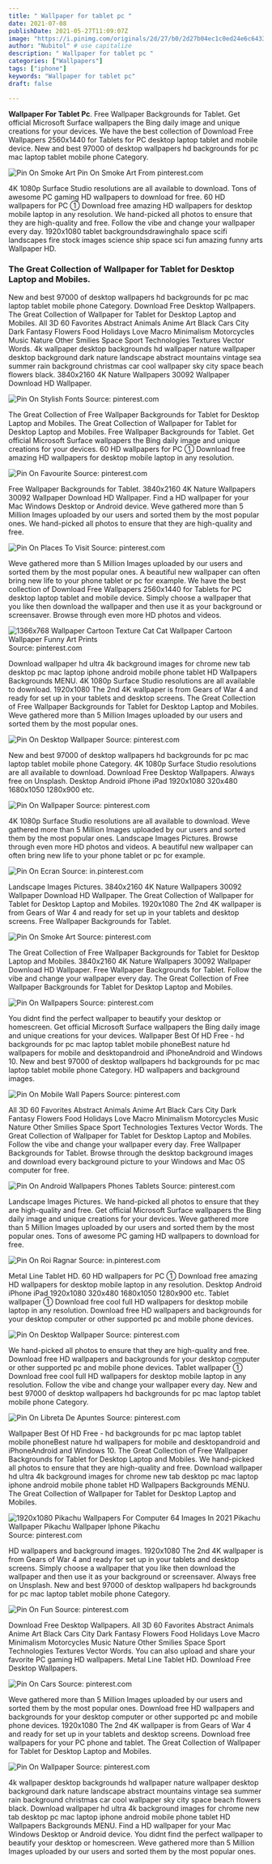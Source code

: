 ```yaml
---
title: " Wallpaper for tablet pc "
date: 2021-07-08
publishDate: 2021-05-27T11:09:07Z
image: "https://i.pinimg.com/originals/2d/27/b0/2d27b04ec1c0ed24e6c6433f5e5832bf.jpg"
author: "Nubitol" # use capitalize
description: " Wallpaper for tablet pc "
categories: ["Wallpapers"]
tags: ["iphone"]
keywords: "Wallpaper for tablet pc"
draft: false

---
```



**Wallpaper For Tablet Pc**. Free Wallpaper Backgrounds for Tablet. Get official Microsoft Surface wallpapers the Bing daily image and unique creations for your devices. We have the best collection of Download Free Wallpapers 2560x1440 for Tablets for PC desktop laptop tablet and mobile device. New and best 97000 of desktop wallpapers hd backgrounds for pc mac laptop tablet mobile phone Category.

![Pin On Smoke Art](https://i.pinimg.com/originals/32/e1/77/32e177b862783c09aea4829990eefd94.jpg "Pin On Smoke Art")
Pin On Smoke Art From pinterest.com


4K 1080p Surface Studio resolutions are all available to download. Tons of awesome PC gaming HD wallpapers to download for free. 60 HD wallpapers for PC ① Download free amazing HD wallpapers for desktop mobile laptop in any resolution. We hand-picked all photos to ensure that they are high-quality and free. Follow the vibe and change your wallpaper every day. 1920x1080 tablet backgroundsdrawinghalo space scifi landscapes fire stock images science ship space sci fun amazing funny arts Wallpaper HD.

### The Great Collection of Wallpaper for Tablet for Desktop Laptop and Mobiles.

New and best 97000 of desktop wallpapers hd backgrounds for pc mac laptop tablet mobile phone Category. Download Free Desktop Wallpapers. The Great Collection of Wallpaper for Tablet for Desktop Laptop and Mobiles. All 3D 60 Favorites Abstract Animals Anime Art Black Cars City Dark Fantasy Flowers Food Holidays Love Macro Minimalism Motorcycles Music Nature Other Smilies Space Sport Technologies Textures Vector Words. 4k wallpaper desktop backgrounds hd wallpaper nature wallpaper desktop background dark nature landscape abstract mountains vintage sea summer rain background christmas car cool wallpaper sky city space beach flowers black. 3840x2160 4K Nature Wallpapers 30092 Wallpaper Download HD Wallpaper.


![Pin On Stylish Fonts](https://i.pinimg.com/originals/ca/cb/43/cacb43d3a2af8381a31a16d53c99c098.jpg "Pin On Stylish Fonts")
Source: pinterest.com

The Great Collection of Free Wallpaper Backgrounds for Tablet for Desktop Laptop and Mobiles. The Great Collection of Wallpaper for Tablet for Desktop Laptop and Mobiles. Free Wallpaper Backgrounds for Tablet. Get official Microsoft Surface wallpapers the Bing daily image and unique creations for your devices. 60 HD wallpapers for PC ① Download free amazing HD wallpapers for desktop mobile laptop in any resolution.

![Pin On Favourite](https://i.pinimg.com/originals/5a/c7/6b/5ac76bd4b81c9f3ba845d9e3c5db943f.jpg "Pin On Favourite")
Source: pinterest.com

Free Wallpaper Backgrounds for Tablet. 3840x2160 4K Nature Wallpapers 30092 Wallpaper Download HD Wallpaper. Find a HD wallpaper for your Mac Windows Desktop or Android device. Weve gathered more than 5 Million Images uploaded by our users and sorted them by the most popular ones. We hand-picked all photos to ensure that they are high-quality and free.

![Pin On Places To Visit](https://i.pinimg.com/originals/e6/48/9f/e6489f44191cfc26a0051fc4a39b2cd6.jpg "Pin On Places To Visit")
Source: pinterest.com

Weve gathered more than 5 Million Images uploaded by our users and sorted them by the most popular ones. A beautiful new wallpaper can often bring new life to your phone tablet or pc for example. We have the best collection of Download Free Wallpapers 2560x1440 for Tablets for PC desktop laptop tablet and mobile device. Simply choose a wallpaper that you like then download the wallpaper and then use it as your background or screensaver. Browse through even more HD photos and videos.

![1366x768 Wallpaper Cartoon Texture Cat Cat Wallpaper Cartoon Wallpaper Funny Art Prints](https://i.pinimg.com/originals/14/df/6c/14df6c6fc8ae34f6c5aab30c7ca60ad8.jpg "1366x768 Wallpaper Cartoon Texture Cat Cat Wallpaper Cartoon Wallpaper Funny Art Prints")
Source: pinterest.com

Download wallpaper hd ultra 4k background images for chrome new tab desktop pc mac laptop iphone android mobile phone tablet HD Wallpapers Backgrounds MENU. 4K 1080p Surface Studio resolutions are all available to download. 1920x1080 The 2nd 4K wallpaper is from Gears of War 4 and ready for set up in your tablets and desktop screens. The Great Collection of Free Wallpaper Backgrounds for Tablet for Desktop Laptop and Mobiles. Weve gathered more than 5 Million Images uploaded by our users and sorted them by the most popular ones.

![Pin On Desktop Wallpaper](https://i.pinimg.com/originals/5a/98/6a/5a986aca61adc51ad215f85d3be40fe3.png "Pin On Desktop Wallpaper")
Source: pinterest.com

New and best 97000 of desktop wallpapers hd backgrounds for pc mac laptop tablet mobile phone Category. 4K 1080p Surface Studio resolutions are all available to download. Download Free Desktop Wallpapers. Always free on Unsplash. Desktop Android iPhone iPad 1920x1080 320x480 1680x1050 1280x900 etc.

![Pin On Wallpaper](https://i.pinimg.com/originals/2a/67/77/2a67773c9144f40331d36f8f663915d8.png "Pin On Wallpaper")
Source: pinterest.com

4K 1080p Surface Studio resolutions are all available to download. Weve gathered more than 5 Million Images uploaded by our users and sorted them by the most popular ones. Landscape Images Pictures. Browse through even more HD photos and videos. A beautiful new wallpaper can often bring new life to your phone tablet or pc for example.

![Pin On Ecran](https://i.pinimg.com/originals/8d/43/00/8d43006ae2b5cb50f87a17d111d2aa0d.jpg "Pin On Ecran")
Source: in.pinterest.com

Landscape Images Pictures. 3840x2160 4K Nature Wallpapers 30092 Wallpaper Download HD Wallpaper. The Great Collection of Wallpaper for Tablet for Desktop Laptop and Mobiles. 1920x1080 The 2nd 4K wallpaper is from Gears of War 4 and ready for set up in your tablets and desktop screens. Free Wallpaper Backgrounds for Tablet.

![Pin On Smoke Art](https://i.pinimg.com/originals/32/e1/77/32e177b862783c09aea4829990eefd94.jpg "Pin On Smoke Art")
Source: pinterest.com

The Great Collection of Free Wallpaper Backgrounds for Tablet for Desktop Laptop and Mobiles. 3840x2160 4K Nature Wallpapers 30092 Wallpaper Download HD Wallpaper. Free Wallpaper Backgrounds for Tablet. Follow the vibe and change your wallpaper every day. The Great Collection of Free Wallpaper Backgrounds for Tablet for Desktop Laptop and Mobiles.

![Pin On Wallpapers](https://i.pinimg.com/originals/80/0a/98/800a98d69b49dd748325e013963e2731.jpg "Pin On Wallpapers")
Source: pinterest.com

You didnt find the perfect wallpaper to beautify your desktop or homescreen. Get official Microsoft Surface wallpapers the Bing daily image and unique creations for your devices. Wallpaper Best Of HD Free - hd backgrounds for pc mac laptop tablet mobile phoneBest nature hd wallpapers for mobile and desktopandroid and iPhoneAndroid and Windows 10. New and best 97000 of desktop wallpapers hd backgrounds for pc mac laptop tablet mobile phone Category. HD wallpapers and background images.

![Pin On Mobile Wall Papers](https://i.pinimg.com/originals/7d/ed/a2/7deda23541e8c0e1b2fdcdd5b32ae829.jpg "Pin On Mobile Wall Papers")
Source: pinterest.com

All 3D 60 Favorites Abstract Animals Anime Art Black Cars City Dark Fantasy Flowers Food Holidays Love Macro Minimalism Motorcycles Music Nature Other Smilies Space Sport Technologies Textures Vector Words. The Great Collection of Wallpaper for Tablet for Desktop Laptop and Mobiles. Follow the vibe and change your wallpaper every day. Free Wallpaper Backgrounds for Tablet. Browse through the desktop background images and download every background picture to your Windows and Mac OS computer for free.

![Pin On Android Wallpapers Phones Tablets](https://i.pinimg.com/474x/66/d0/3c/66d03cbc9e4912266b3203ff6735a536.jpg "Pin On Android Wallpapers Phones Tablets")
Source: pinterest.com

Landscape Images Pictures. We hand-picked all photos to ensure that they are high-quality and free. Get official Microsoft Surface wallpapers the Bing daily image and unique creations for your devices. Weve gathered more than 5 Million Images uploaded by our users and sorted them by the most popular ones. Tons of awesome PC gaming HD wallpapers to download for free.

![Pin On Roi Ragnar](https://i.pinimg.com/originals/1f/0b/78/1f0b78c48e420fdc773e868ebc3b2650.jpg "Pin On Roi Ragnar")
Source: in.pinterest.com

Metal Line Tablet HD. 60 HD wallpapers for PC ① Download free amazing HD wallpapers for desktop mobile laptop in any resolution. Desktop Android iPhone iPad 1920x1080 320x480 1680x1050 1280x900 etc. Tablet wallpaper ① Download free cool full HD wallpapers for desktop mobile laptop in any resolution. Download free HD wallpapers and backgrounds for your desktop computer or other supported pc and mobile phone devices.

![Pin On Desktop Wallpaper](https://i.pinimg.com/originals/54/db/8c/54db8c309a3929f5179174b3c902332f.png "Pin On Desktop Wallpaper")
Source: pinterest.com

We hand-picked all photos to ensure that they are high-quality and free. Download free HD wallpapers and backgrounds for your desktop computer or other supported pc and mobile phone devices. Tablet wallpaper ① Download free cool full HD wallpapers for desktop mobile laptop in any resolution. Follow the vibe and change your wallpaper every day. New and best 97000 of desktop wallpapers hd backgrounds for pc mac laptop tablet mobile phone Category.

![Pin On Libreta De Apuntes](https://i.pinimg.com/originals/95/fb/e5/95fbe5780e20b21c1c831e5fc64bf36f.png "Pin On Libreta De Apuntes")
Source: pinterest.com

Wallpaper Best Of HD Free - hd backgrounds for pc mac laptop tablet mobile phoneBest nature hd wallpapers for mobile and desktopandroid and iPhoneAndroid and Windows 10. The Great Collection of Free Wallpaper Backgrounds for Tablet for Desktop Laptop and Mobiles. We hand-picked all photos to ensure that they are high-quality and free. Download wallpaper hd ultra 4k background images for chrome new tab desktop pc mac laptop iphone android mobile phone tablet HD Wallpapers Backgrounds MENU. The Great Collection of Wallpaper for Tablet for Desktop Laptop and Mobiles.

![1920x1080 Pikachu Wallpapers For Computer 64 Images In 2021 Pikachu Wallpaper Pikachu Wallpaper Iphone Pikachu](https://i.pinimg.com/originals/c6/55/e1/c655e11af4788c1e34c70308e50d909d.jpg "1920x1080 Pikachu Wallpapers For Computer 64 Images In 2021 Pikachu Wallpaper Pikachu Wallpaper Iphone Pikachu")
Source: pinterest.com

HD wallpapers and background images. 1920x1080 The 2nd 4K wallpaper is from Gears of War 4 and ready for set up in your tablets and desktop screens. Simply choose a wallpaper that you like then download the wallpaper and then use it as your background or screensaver. Always free on Unsplash. New and best 97000 of desktop wallpapers hd backgrounds for pc mac laptop tablet mobile phone Category.

![Pin On Fun](https://i.pinimg.com/originals/9c/88/b1/9c88b1ef9c1ef83e3949d1d473e02d58.jpg "Pin On Fun")
Source: pinterest.com

Download Free Desktop Wallpapers. All 3D 60 Favorites Abstract Animals Anime Art Black Cars City Dark Fantasy Flowers Food Holidays Love Macro Minimalism Motorcycles Music Nature Other Smilies Space Sport Technologies Textures Vector Words. You can also upload and share your favorite PC gaming HD wallpapers. Metal Line Tablet HD. Download Free Desktop Wallpapers.

![Pin On Cars](https://i.pinimg.com/originals/41/4a/53/414a532e81dc2e5beff45ce5323f3cc2.jpg "Pin On Cars")
Source: pinterest.com

Weve gathered more than 5 Million Images uploaded by our users and sorted them by the most popular ones. Download free HD wallpapers and backgrounds for your desktop computer or other supported pc and mobile phone devices. 1920x1080 The 2nd 4K wallpaper is from Gears of War 4 and ready for set up in your tablets and desktop screens. Download free wallpapers for your PC phone and tablet. The Great Collection of Wallpaper for Tablet for Desktop Laptop and Mobiles.

![Pin On Wallpaper](https://i.pinimg.com/originals/2d/27/b0/2d27b04ec1c0ed24e6c6433f5e5832bf.jpg "Pin On Wallpaper")
Source: pinterest.com

4k wallpaper desktop backgrounds hd wallpaper nature wallpaper desktop background dark nature landscape abstract mountains vintage sea summer rain background christmas car cool wallpaper sky city space beach flowers black. Download wallpaper hd ultra 4k background images for chrome new tab desktop pc mac laptop iphone android mobile phone tablet HD Wallpapers Backgrounds MENU. Find a HD wallpaper for your Mac Windows Desktop or Android device. You didnt find the perfect wallpaper to beautify your desktop or homescreen. Weve gathered more than 5 Million Images uploaded by our users and sorted them by the most popular ones.

